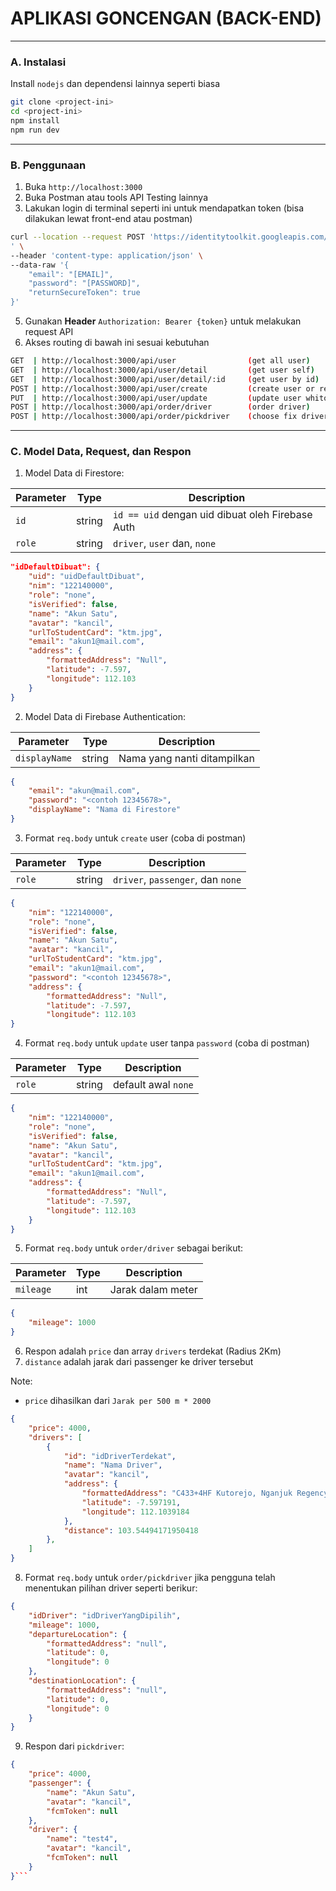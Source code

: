 # APLIKASI GONCENGAN (BACK-END)
-----
### A. Instalasi
Install `nodejs` dan dependensi lainnya seperti biasa
```bash
git clone <project-ini>
cd <project-ini>
npm install
npm run dev
```
-----
### B. Penggunaan
1. Buka `http://localhost:3000`
2. Buka Postman atau tools API Testing lainnya
3. Lakukan login di terminal seperti ini untuk mendapatkan token (bisa dilakukan lewat front-end atau postman)
   
```bash
curl --location --request POST 'https://identitytoolkit.googleapis.com/v1/accounts:signInWithPassword?key=[API_KEY_FIREBASE]
' \
--header 'content-type: application/json' \
--data-raw '{
    "email": "[EMAIL]",
    "password": "[PASSWORD]",
    "returnSecureToken": true
}'
```
  
5. Gunakan **Header** `Authorization: Bearer {token}` untuk melakukan request API
6. Akses routing di bawah ini sesuai kebutuhan

```bash
GET  | http://localhost:3000/api/user                (get all user)
GET  | http://localhost:3000/api/user/detail         (get user self)
GET  | http://localhost:3000/api/user/detail/:id     (get user by id)
POST | http://localhost:3000/api/user/create         (create user or registration)
PUT  | http://localhost:3000/api/user/update         (update user whitout password)
POST | http://localhost:3000/api/order/driver        (order driver)
POST | http://localhost:3000/api/order/pickdriver    (choose fix driver)
```
-----
### C. Model Data, Request, dan Respon

1. Model Data di Firestore:
   
| Parameter     | Type   | Description                     |
|---------------|--------|---------------------------------|
| `id`          | string | `id == uid` dengan uid dibuat oleh Firebase Auth              |
| `role`        | string | `driver`, `user` dan, `none`    |

```json
"idDefaultDibuat": {
    "uid": "uidDefaultDibuat",
    "nim": "122140000",
    "role": "none",
    "isVerified": false,
    "name": "Akun Satu",
    "avatar": "kancil",
    "urlToStudentCard": "ktm.jpg",
    "email": "akun1@mail.com",
    "address": {
        "formattedAddress": "Null",
        "latitude": -7.597,
        "longitude": 112.103
    }
}
```

2. Model Data di Firebase Authentication:

| Parameter     | Type   | Description                     |
|---------------|--------|---------------------------------|
| `displayName` | string | Nama yang nanti ditampilkan     |

```json
{
    "email": "akun@mail.com",
    "password": "<contoh 12345678>",
    "displayName": "Nama di Firestore"
}
```

3. Format `req.body` untuk `create` user (coba di postman)

| Parameter     | Type   | Description                     |
|---------------|--------|---------------------------------|
| `role`        | string | `driver`, `passenger`, dan `none`    |

```json
{
    "nim": "122140000",
    "role": "none",
    "isVerified": false,
    "name": "Akun Satu",
    "avatar": "kancil",
    "urlToStudentCard": "ktm.jpg",
    "email": "akun1@mail.com",
    "password": "<contoh 12345678>",
    "address": {
        "formattedAddress": "Null",
        "latitude": -7.597,
        "longitude": 112.103
}
```

4. Format `req.body` untuk `update` user tanpa `password` (coba di postman)

| Parameter     | Type   | Description                     |
|---------------|--------|---------------------------------|
| `role`        | string | default awal `none`    |

```json
{
    "nim": "122140000",
    "role": "none",
    "isVerified": false,
    "name": "Akun Satu",
    "avatar": "kancil",
    "urlToStudentCard": "ktm.jpg",
    "email": "akun1@mail.com",
    "address": {
        "formattedAddress": "Null",
        "latitude": -7.597,
        "longitude": 112.103
    }
}
```

5. Format `req.body` untuk `order/driver` sebagai berikut:

| Parameter     | Type   | Description                     |
|---------------|--------|---------------------------------|
| `mileage`     | int | Jarak dalam meter               |

```json
{
    "mileage": 1000
}
```

6. Respon adalah `price` dan array `drivers` terdekat (Radius 2Km)
7. `distance` adalah jarak dari passenger ke driver tersebut

Note: 
- `price` dihasilkan dari `Jarak per 500 m * 2000`

```json
{
    "price": 4000,
    "drivers": [
        {
            "id": "idDriverTerdekat",
            "name": "Nama Driver",
            "avatar": "kancil",
            "address": {
                "formattedAddress": "C433+4HF Kutorejo, Nganjuk Regency, East Java, Indonesia",
                "latitude": -7.597191,
                "longitude": 112.1039184
            },
            "distance": 103.54494171950418
        },    
    ]
}
```

8. Format `req.body` untuk `order/pickdriver` jika pengguna telah menentukan pilihan driver seperti berikur:

```json
{
    "idDriver": "idDriverYangDipilih",
    "mileage": 1000,
    "departureLocation": {
        "formattedAddress": "null",
        "latitude": 0,
        "longitude": 0
    },
    "destinationLocation": {
        "formattedAddress": "null",
        "latitude": 0,
        "longitude": 0
    }
}
```
9. Respon dari `pickdriver`:

```json
{
    "price": 4000,
    "passenger": {
        "name": "Akun Satu",
        "avatar": "kancil",
        "fcmToken": null
    },
    "driver": {
        "name": "test4",
        "avatar": "kancil",
        "fcmToken": null
    }
}```
